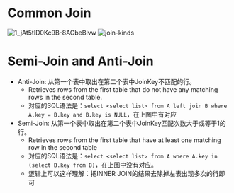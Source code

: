 # Common Join
![1_jAt5tID0Kc9B-8AGbeBivw](https://github.com/user-attachments/assets/e867fd5f-2593-4bf0-a1b1-9817d45c4b5b)
![join-kinds](https://github.com/user-attachments/assets/819b7bdb-6375-44cc-9de1-a76bdc5481bb)

# Semi-Join and Anti-Join
- Anti-Join: 从第一个表中取出在第二个表中JoinKey不匹配的行。
  - Retrieves rows from the first table that do not have any matching rows in the second table.
  - 对应的SQL语法是：`select <select list> from A left join B where A.key = B.key and B.key is NULL`，在上图中有对应
- Semi-Join: 从第一个表中取出在第二个表中JoinKey匹配次数大于或等于1的行。
  - Retrieves rows from the first table that have at least one matching row in the second table
  - 对应的SQL语法是：`select <select list> from A where A.key in (select B.key from B)`，在上图中没有对应。
  - 逻辑上可以这样理解：把INNER JOIN的结果去除掉左表出现多次的行即可
